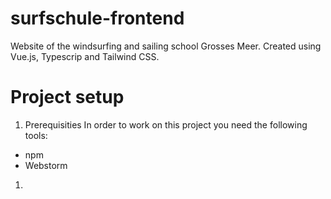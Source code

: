 # surfschule-frontend
Website of the windsurfing and sailing school Grosses Meer. Created using Vue.js, Typescrip and Tailwind CSS. 

# Project setup

1. Prerequisities
In order to work on this project you need the following tools:
- npm
- Webstorm

1. 

